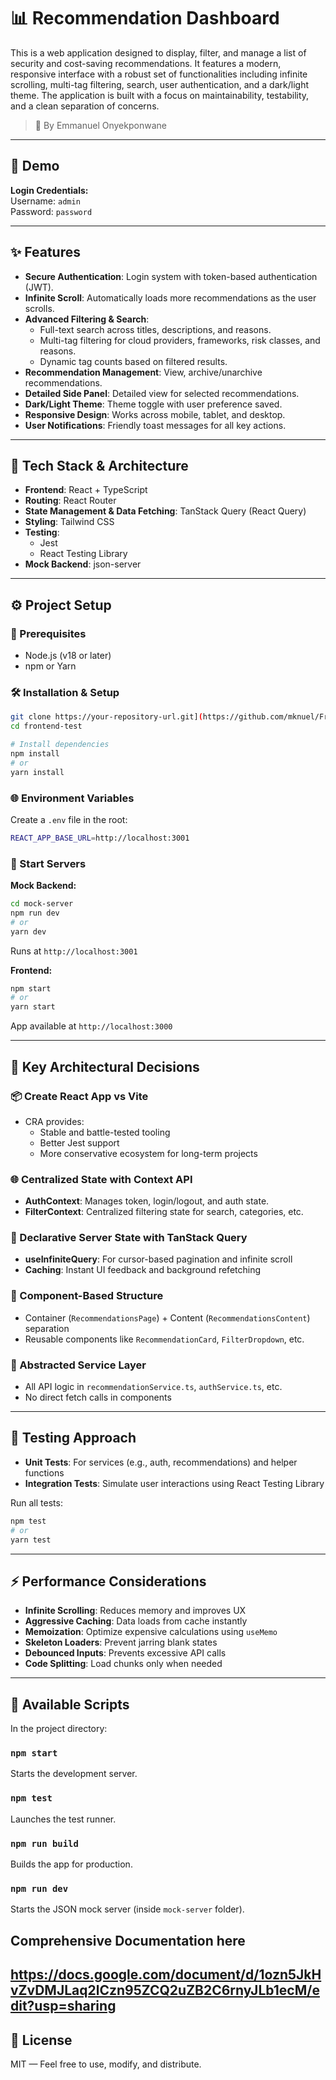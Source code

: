 # 📊 Recommendation Dashboard

This is a web application designed to display, filter, and manage a list of security and cost-saving recommendations. It features a modern, responsive interface with a robust set of functionalities including infinite scrolling, multi-tag filtering, search, user authentication, and a dark/light theme. The application is built with a focus on maintainability, testability, and a clean separation of concerns.

> 👤 By Emmanuel Onyekponwane

---

## 🔗 Demo

**Login Credentials:**\
Username: `admin`\
Password: `password`

---

## ✨ Features

- **Secure Authentication**: Login system with token-based authentication (JWT).
- **Infinite Scroll**: Automatically loads more recommendations as the user scrolls.
- **Advanced Filtering & Search**:
  - Full-text search across titles, descriptions, and reasons.
  - Multi-tag filtering for cloud providers, frameworks, risk classes, and reasons.
  - Dynamic tag counts based on filtered results.
- **Recommendation Management**: View, archive/unarchive recommendations.
- **Detailed Side Panel**: Detailed view for selected recommendations.
- **Dark/Light Theme**: Theme toggle with user preference saved.
- **Responsive Design**: Works across mobile, tablet, and desktop.
- **User Notifications**: Friendly toast messages for all key actions.

---

## 🧱 Tech Stack & Architecture

- **Frontend**: React + TypeScript
- **Routing**: React Router
- **State Management & Data Fetching**: TanStack Query (React Query)
- **Styling**: Tailwind CSS
- **Testing**:
  - Jest
  - React Testing Library
- **Mock Backend**: json-server

---

## ⚙️ Project Setup

### 🔧 Prerequisites

- Node.js (v18 or later)
- npm or Yarn

### 🛠 Installation & Setup

```bash
git clone https://your-repository-url.git](https://github.com/mknuel/Frontend-test.git
cd frontend-test

# Install dependencies
npm install
# or
yarn install
```

### 🌐 Environment Variables

Create a `.env` file in the root:

```bash
REACT_APP_BASE_URL=http://localhost:3001
```

### 🚀 Start Servers

**Mock Backend:**

```bash
cd mock-server
npm run dev
# or
yarn dev
```

Runs at `http://localhost:3001`

**Frontend:**

```bash
npm start
# or
yarn start
```

App available at `http://localhost:3000`

---

## 🧠 Key Architectural Decisions

### 📦 Create React App vs Vite

- CRA provides:
  - Stable and battle-tested tooling
  - Better Jest support
  - More conservative ecosystem for long-term projects

### 🌐 Centralized State with Context API

- **AuthContext**: Manages token, login/logout, and auth state.
- **FilterContext**: Centralized filtering state for search, categories, etc.

### 📡 Declarative Server State with TanStack Query

- **useInfiniteQuery**: For cursor-based pagination and infinite scroll
- **Caching**: Instant UI feedback and background refetching

### 🧩 Component-Based Structure

- Container (`RecommendationsPage`) + Content (`RecommendationsContent`) separation
- Reusable components like `RecommendationCard`, `FilterDropdown`, etc.

### 📁 Abstracted Service Layer

- All API logic in `recommendationService.ts`, `authService.ts`, etc.
- No direct fetch calls in components

---

## 🧪 Testing Approach

- **Unit Tests**: For services (e.g., auth, recommendations) and helper functions
- **Integration Tests**: Simulate user interactions using React Testing Library

Run all tests:

```bash
npm test
# or
yarn test
```

---

## ⚡ Performance Considerations

- **Infinite Scrolling**: Reduces memory and improves UX
- **Aggressive Caching**: Data loads from cache instantly
- **Memoization**: Optimize expensive calculations using `useMemo`
- **Skeleton Loaders**: Prevent jarring blank states
- **Debounced Inputs**: Prevents excessive API calls
- **Code Splitting**: Load chunks only when needed

---

## 📜 Available Scripts

In the project directory:

### `npm start`

Starts the development server.

### `npm test`

Launches the test runner.

### `npm run build`

Builds the app for production.

### `npm run dev`

Starts the JSON mock server (inside `mock-server` folder).


## Comprehensive Documentation here
https://docs.google.com/document/d/1ozn5JkHvZvDMJLaq2lCzn95ZCQ2uZB2C6rnyJLb1ecM/edit?usp=sharing
---

## 📖 License

MIT — Feel free to use, modify, and distribute.

